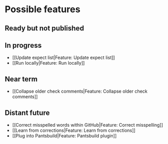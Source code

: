 # Possible features

## Ready but not published

## In progress
* [[Update expect list|Feature: Update expect list]]
* [[Run locally|Feature: Run locally]]

## Near term

* [[Collapse older check comments|Feature: Collapse older check comments]]

## Distant future

* [[Correct misspelled words within GitHub|Feature: Correct misspelling]]
* [[Learn from corrections|Feature: Learn from corrections]]
* [[Plug into Pantsbuild|Feature: Pantsbuild plugin]]
